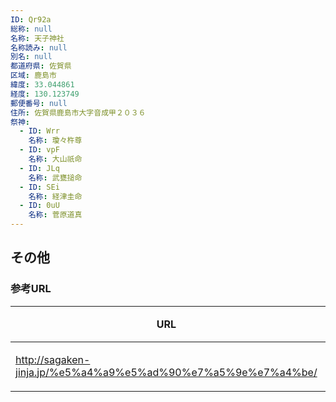 ```yaml
---
ID: Qr92a
総称: null
名称: 天子神社
名称読み: null
別名: null
都道府県: 佐賀県
区域: 鹿島市
緯度: 33.044861
経度: 130.123749
郵便番号: null
住所: 佐賀県鹿島市大字音成甲２０３６
祭神:
  - ID: Wrr
    名称: 瓊々杵尊
  - ID: vpF
    名称: 大山祇命
  - ID: JLq
    名称: 武甕搥命
  - ID: SEi
    名称: 経津圭命
  - ID: 0uU
    名称: 菅原道真
---
```


## その他

### 参考URL

| URL                                                           | 説明   |
| ------------------------------------------------------------- | ------ |
| http://sagaken-jinja.jp/%e5%a4%a9%e5%ad%90%e7%a5%9e%e7%a4%be/ | 神社庁 |
